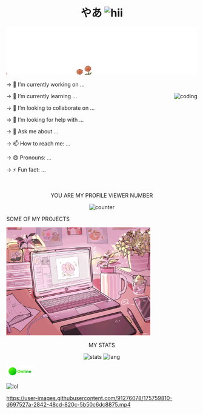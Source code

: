 <p align="center">
   <h1 align="center">やあ
   <img src="https://raw.githubusercontent.com/nixin72/nixin72/master/wave.gif" alt="hii" height="40px">
   </h1>   
</p>
<p align="center">
   <img src="https://github.com/Manjunathravindra/afca/blob/main/ezgif.com-gif-maker.gif" alt="gif" title="gif-again">
</p>
<p>
   -> 🔭 I’m currently working on ...
</p>
<p>
   -> 🌱 I’m currently learning ...
    <img src="https://i.pinimg.com/236x/2e/84/40/2e8440a1969bef3dacf468a3d2e3d61e.jpg" alt="coding" align="right" />
</p>
<P>
   -> 👯 I’m looking to collaborate on ...
</p>
<p>
   -> 🤔 I’m looking for help with ...
</p>
<p>
   -> 💬 Ask me about ...
</p>
<p>
   -> 📫 How to reach me: ...
</p>
<p>
   -> 😄 Pronouns: ...
</p>
<p>
   -> ⚡ Fun fact: ...
</p>
<br>
<p align="center">
   YOU ARE MY PROFILE VIEWER NUMBER
 </p>
 <p align="center">
   <img src="https://profile-counter.glitch.me/Manjunathravindra/count.svg" alt="counter")
</p>
<p>
   <p align="left">
      SOME OF MY PROJECTS
   </p>
   <img height="285em" src="https://github.com/Manjunathravindra/afca/blob/main/LOVE%20STORIES%20WITH%20USHIJIMA%20__%20Ushijima%20Wakatoshi%20OS.gif">
</p>
<p align="center">
   MY STATS
</p>
<p align="center">
   <img height="210em"src="https://github-readme-stats.vercel.app/api?username=Manjunathravindra&show_icons=true&theme=radical" alt="stats">
   <img height="210em"src="https://github-readme-stats.vercel.app/api/top-langs/?username=Manjunathravindra&theme=radical" alt="lang">
</p>
<p>
   <img height="30em" src="https://github.com/Manjunathravindra/afca/blob/main/Screenshot_2022-06-23_083018-removebg-preview.png" alt ="online">
</p>
<!---
<p>
  <img height="30em" src="https://github.com/Manjunathravindra/afca/blob/main/Screenshot_2022-06-23_083414-removebg-preview.png" alt="offline">
</p>
-->
<p>
   <img height="30em" src="https://pps.whatsapp.net/v/t61.24694-24/285120568_688683798912148_7956367916717449654_n.jpg?stp=dst-jpg_s96x96&ccb=11-4&oh=01_AVxLLIYCmz9XZxjYx9nyDikuw8c5MtepOHbclIa2xIIikQ&oe=62C5D098" alt ="lol">
</p>
<p>






https://user-images.githubusercontent.com/91276078/175759810-d697527a-2842-48cd-820c-5b50c6dc8875.mp4

